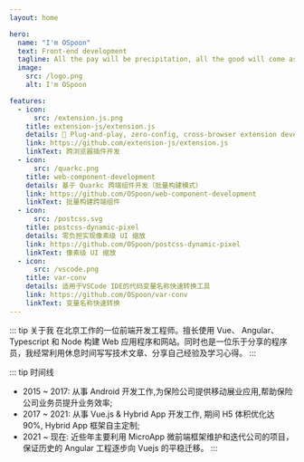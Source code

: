 ```yaml
---
layout: home

hero:
  name: "I'm OSpoon"
  text: Front-end development
  tagline: All the pay will be precipitation, all the good will come as expected
  image:
    src: /logo.png
    alt: I'm OSpoon

features:
  - icon: 
      src: /extension.js.png
    title: extension-js/extension.js
    details: 🧩 Plug-and-play, zero-config, cross-browser extension development tool.
    link: https://github.com/extension-js/extension.js
    linkText: 跨浏览器插件开发
  - icon: 
      src: /quarkc.png
    title: web-component-development
    details: 基于 Quarkc 跨端组件开发（批量构建模式）
    link: https://github.com/OSpoon/web-component-development
    linkText: 批量构建跨端组件
  - icon: 
      src: /postcss.svg
    title: postcss-dynamic-pixel
    details: 零负担实现像素级 UI 缩放
    link: https://github.com/OSpoon/postcss-dynamic-pixel
    linkText: 像素级 UI 缩放
  - icon: 
      src: /vscode.png
    title: var-conv
    details: 适用于VSCode IDE的代码变量名称快速转换工具
    link: https://github.com/OSpoon/var-conv
    linkText: 变量名称快速转换
---
```


::: tip 关于我
在北京工作的一位前端开发工程师。擅长使用 Vue、 Angular、 Typescript 和 Node 构建 Web 应用程序和网站。同时也是一位乐于分享的程序员，我经常利用休息时间写写技术文章、分享自己经验及学习心得。
::: 

::: tip 时间线
* 2015 ~ 2017: 从事 Android 开发工作,为保险公司提供移动展业应用,帮助保险公司业务员提升业务效率;
* 2017 ~ 2021: 从事 Vue.js & Hybrid App 开发工作, 期间 H5 体积优化达 90%, Hybrid App 框架自主定制;
* 2021 ~ 现在: 近些年主要利用 MicroApp 微前端框架维护和迭代公司的项目，保证历史的 Angular 工程逐步向 Vuejs 的平稳迁移。
:::